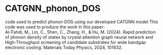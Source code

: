 # CATGNN_phonon_DOS
code used to predict phonon DOS using our developed CATGNN model
This code was used to produce the work in this paper:<br/>
Al-Fahdi, M., Lin, C., Shen, C., Zhang, H., & Hu, M. (2024). Rapid prediction of phonon density
of states by crystal attention graph neural network and High-Throughput screening of candidate
substrates for wide bandgap electronic cooling. Materials Today Physics, 2024, 101632.
